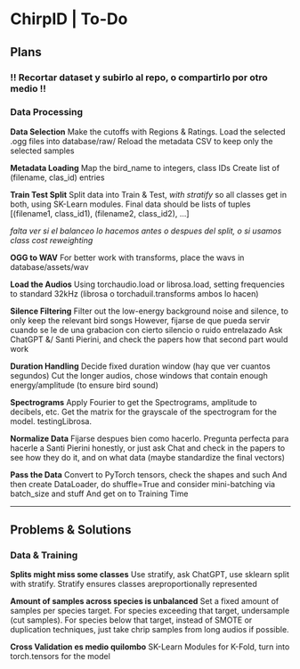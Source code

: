 # ChirpID | To-Do

## Plans

### !! Recortar dataset y subirlo al repo, o compartirlo por otro medio !!

### Data Processing

**Data Selection**
Make the cutoffs with Regions & Ratings. Load the selected .ogg files into database/raw/
Reload the metadata CSV to keep only the selected samples

**Metadata Loading**
Map the bird_name to integers, class IDs
Create list of (filename, clas_id) entries

**Train Test Split**
Split data into Train & Test, *with stratify* so all classes get in both, using SK-Learn modules.
Final data should be lists of tuples [(filename1, class_id1), (filename2, class_id2), ...]

_falta ver si el balanceo lo hacemos antes o despues del split, o si usamos class cost reweighting_

**OGG to WAV**
For better work with transforms, place the wavs in database/assets/wav

**Load the Audios**
Using torchaudio.load or librosa.load, setting frequencies to standard 32kHz (librosa o torchaduil.transforms ambos lo hacen)

**Silence Filtering**
Filter out the low-energy background noise and silence, to only keep the relevant bird songs
However, fijarse de que pueda servir cuando se le de una grabacion con cierto silencio o ruido entrelazado
Ask ChatGPT &/ Santi Pierini, and check the papers how that second part would work

**Duration Handling**
Decide fixed duration window (hay que ver cuantos segundos)
Cut the longer audios, chose windows that contain enough energy/amplitude (to ensure bird sound)

**Spectrograms**
Apply Fourier to get the Spectrograms, amplitude to decibels, etc.
Get the matrix for the grayscale of the spectrogram for the model. testingLibrosa.

**Normalize Data**
Fijarse despues bien como hacerlo. Pregunta perfecta para hacerle a Santi Pierini honestly, or just
ask Chat and check in the papers to see how they do it, and on what data (maybe standardize the final vectors)

**Pass the Data**
Convert to PyTorch tensors, check the shapes and such
And then create DataLoader, do shuffle=True and consider mini-batching via batch_size and stuff
And get on to Training Time

---

## Problems & Solutions

### Data & Training

**Splits might miss some classes**
Use stratify, ask ChatGPT, use sklearn split with stratify. Stratify ensures classes areproportionally represented

**Amount of samples across species is unbalanced**
Set a fixed amount of samples per species target.
For species exceeding that target, undersample (cut samples).
For species below that target, instead of SMOTE or duplication techniques, just take chrip samples from long audios if possible.

**Cross Validation es medio quilombo**
SK-Learn Modules for K-Fold, turn into torch.tensors for the model
